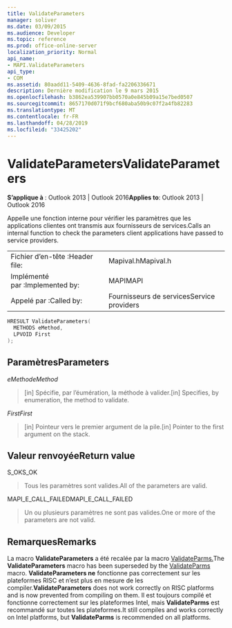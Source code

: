```yaml
---
title: ValidateParameters
manager: soliver
ms.date: 03/09/2015
ms.audience: Developer
ms.topic: reference
ms.prod: office-online-server
localization_priority: Normal
api_name:
- MAPI.ValidateParameters
api_type:
- COM
ms.assetid: 80aadd11-5409-4636-8fad-fa2206336671
description: Dernière modification le 9 mars 2015
ms.openlocfilehash: b3862ea539907bb0570a0e845b09a15e7bed0507
ms.sourcegitcommit: 8657170d071f9bcf680aba50b9c07f2a4fb82283
ms.translationtype: MT
ms.contentlocale: fr-FR
ms.lasthandoff: 04/28/2019
ms.locfileid: "33425202"
---
```

# <a name="validateparameters"></a><span data-ttu-id="57bf4-103">ValidateParameters</span><span class="sxs-lookup"><span data-stu-id="57bf4-103">ValidateParameters</span></span>

  
  
<span data-ttu-id="57bf4-104">**S’applique à** : Outlook 2013 | Outlook 2016</span><span class="sxs-lookup"><span data-stu-id="57bf4-104">**Applies to**: Outlook 2013 | Outlook 2016</span></span> 
  
<span data-ttu-id="57bf4-105">Appelle une fonction interne pour vérifier les paramètres que les applications clientes ont transmis aux fournisseurs de services.</span><span class="sxs-lookup"><span data-stu-id="57bf4-105">Calls an internal function to check the parameters client applications have passed to service providers.</span></span> 
  
|||
|:-----|:-----|
|<span data-ttu-id="57bf4-106">Fichier d’en-tête :</span><span class="sxs-lookup"><span data-stu-id="57bf4-106">Header file:</span></span>  <br/> |<span data-ttu-id="57bf4-107">Mapival.h</span><span class="sxs-lookup"><span data-stu-id="57bf4-107">Mapival.h</span></span>  <br/> |
|<span data-ttu-id="57bf4-108">Implémenté par :</span><span class="sxs-lookup"><span data-stu-id="57bf4-108">Implemented by:</span></span>  <br/> |<span data-ttu-id="57bf4-109">MAPI</span><span class="sxs-lookup"><span data-stu-id="57bf4-109">MAPI</span></span>  <br/> |
|<span data-ttu-id="57bf4-110">Appelé par :</span><span class="sxs-lookup"><span data-stu-id="57bf4-110">Called by:</span></span>  <br/> |<span data-ttu-id="57bf4-111">Fournisseurs de services</span><span class="sxs-lookup"><span data-stu-id="57bf4-111">Service providers</span></span>  <br/> |
   
```cpp
HRESULT ValidateParameters(
  METHODS eMethod,
  LPVOID First
);
```

## <a name="parameters"></a><span data-ttu-id="57bf4-112">Paramètres</span><span class="sxs-lookup"><span data-stu-id="57bf4-112">Parameters</span></span>

 <span data-ttu-id="57bf4-113">_eMethod_</span><span class="sxs-lookup"><span data-stu-id="57bf4-113">_eMethod_</span></span>
  
> <span data-ttu-id="57bf4-114">[in] Spécifie, par l’éumération, la méthode à valider.</span><span class="sxs-lookup"><span data-stu-id="57bf4-114">[in] Specifies, by enumeration, the method to validate.</span></span> 
    
 <span data-ttu-id="57bf4-115">_First_</span><span class="sxs-lookup"><span data-stu-id="57bf4-115">_First_</span></span>
  
> <span data-ttu-id="57bf4-116">[in] Pointeur vers le premier argument de la pile.</span><span class="sxs-lookup"><span data-stu-id="57bf4-116">[in] Pointer to the first argument on the stack.</span></span>
    
## <a name="return-value"></a><span data-ttu-id="57bf4-117">Valeur renvoyée</span><span class="sxs-lookup"><span data-stu-id="57bf4-117">Return value</span></span>

<span data-ttu-id="57bf4-118">S_OK</span><span class="sxs-lookup"><span data-stu-id="57bf4-118">S_OK</span></span> 
  
> <span data-ttu-id="57bf4-119">Tous les paramètres sont valides.</span><span class="sxs-lookup"><span data-stu-id="57bf4-119">All of the parameters are valid.</span></span> 
    
<span data-ttu-id="57bf4-120">MAPI_E_CALL_FAILED</span><span class="sxs-lookup"><span data-stu-id="57bf4-120">MAPI_E_CALL_FAILED</span></span> 
  
> <span data-ttu-id="57bf4-121">Un ou plusieurs paramètres ne sont pas valides.</span><span class="sxs-lookup"><span data-stu-id="57bf4-121">One or more of the parameters are not valid.</span></span>
    
## <a name="remarks"></a><span data-ttu-id="57bf4-122">Remarques</span><span class="sxs-lookup"><span data-stu-id="57bf4-122">Remarks</span></span>

<span data-ttu-id="57bf4-123">La macro **ValidateParameters** a été recalée par la macro [ValidateParms.](validateparms.md)</span><span class="sxs-lookup"><span data-stu-id="57bf4-123">The **ValidateParameters** macro has been superseded by the [ValidateParms](validateparms.md) macro.</span></span> <span data-ttu-id="57bf4-124">**ValidateParameters ne** fonctionne pas correctement sur les plateformes RISC et n’est plus en mesure de les compiler.</span><span class="sxs-lookup"><span data-stu-id="57bf4-124">**ValidateParameters** does not work correctly on RISC platforms and is now prevented from compiling on them.</span></span> <span data-ttu-id="57bf4-125">Il est toujours compilé et fonctionne correctement sur les plateformes Intel, mais **ValidateParms** est recommandé sur toutes les plateformes.</span><span class="sxs-lookup"><span data-stu-id="57bf4-125">It still compiles and works correctly on Intel platforms, but **ValidateParms** is recommended on all platforms.</span></span> 
  

